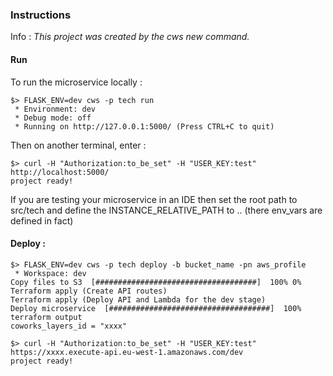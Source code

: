 ### Instructions

Info : *This project was created by the cws new command.*

#### Run

To run the microservice locally :

```
$> FLASK_ENV=dev cws -p tech run
 * Environment: dev
 * Debug mode: off
 * Running on http://127.0.0.1:5000/ (Press CTRL+C to quit)
```
Then on another terminal, enter :

```
$> curl -H "Authorization:to_be_set" -H "USER_KEY:test" http://localhost:5000/
project ready!
```

If you are testing your microservice in an IDE then set the root path to src/tech and
define the INSTANCE_RELATIVE_PATH to .. (there env_vars are defined in fact)

#### Deploy :

```
$> FLASK_ENV=dev cws -p tech deploy -b bucket_name -pn aws_profile
 * Workspace: dev
Copy files to S3  [####################################]  100% 0%
Terraform apply (Create API routes)                              
Terraform apply (Deploy API and Lambda for the dev stage)        
Deploy microservice  [####################################]  100%
terraform output
coworks_layers_id = "xxxx"

$> curl -H "Authorization:to_be_set" -H "USER_KEY:test" https://xxxx.execute-api.eu-west-1.amazonaws.com/dev
project ready!
```
